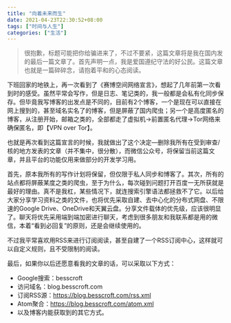 ```yaml
---
title: "向着未来而生"
date: 2021-04-23T22:30:52+08:00
tags: ["时间与人生"]
categories: ["生活"]
---
```


> 很抱歉，标题可能把你给骗进来了，不过不要紧，这篇文章将是我在国内发的最后一篇文章了。首先声明一点，我是爱国遵纪守法的好公民。这篇文章也就是一篇碎碎念，请抱着平和的心态阅读。

下班回家的地铁上，再一次看到了《赛博空间网络宣言》，想起了几年前第一次看到时的感受。虽然平常会写作，但是日志、笔记类的，我一般都是会私有化同步保存。但毕竟我写博客的出发点是不同的，目前有2个博客，一个是现在可以直接在网上搜到的，甚至域名实名了的博客，但是屏蔽了国内爬虫；另一个是高度匿名的博客，从注册开始，邮箱之类的，全部都走了虚拟机->前置匿名代理->Tor网络来确保匿名，即【VPN over Tor】。

也就是再次看到这篇宣言的时候，我就做出了这个决定—删除我所有在受到审查/核的地方发表的文章（并不集中，很分散），而微信公众号，将保留当前这篇文章，并且平台的功能仅用来做部分的开发学习用。

首先，原本我所有的写作计划将保留，但仅限于私人同步和博客了。其次，所有的站点都将屏蔽某度之类的爬虫，至于为什么，每次碰到问题打开百度一无所获就是最好的理由。真不是我杠，某些情况下，就连搜索引擎语法都拯救不了它。以后给大家分享学习资料之类的文件，也将优先采取自建、去中心化的分布式网盘、不限速的Google Drive、OneDrive和天翼云盘。分享文件载体的优先级，应该很明显了。聊天将优先采用端到端加密进行聊天，考虑到很多朋友和我联系都是用的微信，本着“看到必回复”的原则，还是会继续使用的。

不过我平常喜欢用RSS来进行订阅阅读，甚至自建了一个RSS订阅中心，这样就可以自定义规则，且不受限制的阅读。

最后，如果你以后还愿意看我的文章的话，可以采取以下方式：

- Google搜索：besscroft
- 访问域名：blog.besscroft.com
- 订阅RSS源：https://blog.besscroft.com/rss.xml
- Atom聚合：https://blog.besscroft.com/atom.xml
- 以及博客内能获取到的其它方式。